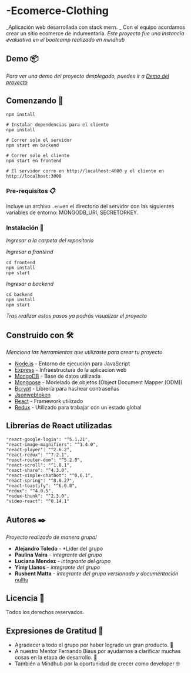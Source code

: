 # -Ecomerce-Clothing

_Aplicación web desarrollada con stack mern. _ Con el equipo acordamos crear un sitio ecomerce de indumentaria.
_Este proyecto fue una instancia evaluativa en el bootcamp realizado en mindhub_

## Demo 📦

_Para ver una demo del proyecto desplegado, puedes ir a [Demo del proyecto](http://pyral.herokuapp.com/)_

## Comenzando 🚀

```# Instalar dependencias para el servidor
npm install

# Instalar dependencias para el cliente
npm install

# Correr solo el servidor
npm start en backend

# Correr solo el cliente
npm start en frontend

# El servidor corre en http://localhost:4000 y el cliente en http://localhost:3000
```

### Pre-requisitos 📋

Incluye un archivo `.env`en el directorio del servidor con las siguientes variables de entorno: MONGODB_URI, SECRETORKEY.


### Instalación 🔧

_Ingresar a la carpeta del repositorio_ 

_Ingresar a frontend_

```
cd frontend
npm install
npm start
```

_Ingresar a backend_

```
cd backend
npm install
npm start
```

_Tras realizar estos pasos ya podrás visualizar el proyecto_


## Construido con 🛠️

_Menciona las herramientas que utilizaste para crear tu proyecto_
* [Node.js](https://nodejs.org) - Entorno de ejecución para JavaScript
* [Express](https://expressjs.com) - Infraestructura de la aplicacion web
* [MongoDB](https://www.mongodb.com) - Base de datos utilizada
* [Mongoose](https://mongoosejs.com/) - Modelado de objetos (Object Document Mapper (ODM))
* [Bcrypt](https://www.npmjs.com/package/bcrypt) - Librería para hashear contraseñas
* [Jsonwebtoken](https://jwt.io/)
* [React](https://es.reactjs.org/) - Framework utilizado
* [Redux](https://es.redux.js.org/) - Utilizado para trabajar con un estado global

## Librerias de React utilizadas 
    "react-google-login": "^5.1.21",
    "react-image-magnifiers": "^1.4.0",
    "react-player": "^2.6.2",
    "react-redux": "^7.2.1",
    "react-router-dom": "^5.2.0",
    "react-scroll": "^1.8.1",
    "react-share": "^4.3.0",
    "react-simple-chatbot": "^0.6.1",
    "react-spring": "^8.0.27",
    "react-toastify": "^6.0.8",
    "redux": "^4.0.5",
    "redux-thunk": "^2.3.0",
    "video-react": "^0.14.1"

## Autores ✒️

_Proyecto realizado de manera grupal_

* **Alejandro Toledo** - *Lider del grupo
* **Paulina Vaira** - *integrante del grupo*
* **Luciana Mendez** - *integrante del grupo*
* **Yimy Llanos** - *integrante del grupo*
* **Rusbent Matta** - *integrante del grupo* *versionado y documentación* [nulltu](https://github.com/nulltu)

## Licencia 📄

Todos los derechos reservados. 

## Expresiones de Gratitud 🎁

* Agradecer a todo el grupo por haber logrado un gran producto. 🍺
* A nuestro Mentor Fernando Biaus por ayudarnos a clarificar muchas cosas en la etapa de desarrollo. :gem:
* También a Mindhub por la oportunidad de crecer como developer 🤓

